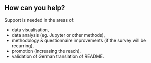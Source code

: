 
## How can you help?

Support is needed in the areas of:

- data visualisation,
- data analysis (eg. Jupyter or other methods),
- methodology & questionnaire improvements (if the survey will be recurring),
- promotion (increasing the reach),
- validation of German translation of README.

